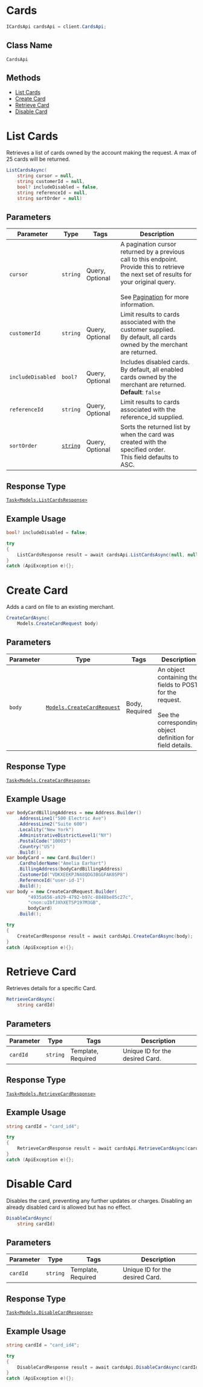 # Cards

```csharp
ICardsApi cardsApi = client.CardsApi;
```

## Class Name

`CardsApi`

## Methods

* [List Cards](../../doc/api/cards.md#list-cards)
* [Create Card](../../doc/api/cards.md#create-card)
* [Retrieve Card](../../doc/api/cards.md#retrieve-card)
* [Disable Card](../../doc/api/cards.md#disable-card)


# List Cards

Retrieves a list of cards owned by the account making the request.
A max of 25 cards will be returned.

```csharp
ListCardsAsync(
    string cursor = null,
    string customerId = null,
    bool? includeDisabled = false,
    string referenceId = null,
    string sortOrder = null)
```

## Parameters

| Parameter | Type | Tags | Description |
|  --- | --- | --- | --- |
| `cursor` | `string` | Query, Optional | A pagination cursor returned by a previous call to this endpoint.<br>Provide this to retrieve the next set of results for your original query.<br><br>See [Pagination](https://developer.squareup.com/docs/basics/api101/pagination) for more information. |
| `customerId` | `string` | Query, Optional | Limit results to cards associated with the customer supplied.<br>By default, all cards owned by the merchant are returned. |
| `includeDisabled` | `bool?` | Query, Optional | Includes disabled cards.<br>By default, all enabled cards owned by the merchant are returned.<br>**Default**: `false` |
| `referenceId` | `string` | Query, Optional | Limit results to cards associated with the reference_id supplied. |
| `sortOrder` | [`string`](../../doc/models/sort-order.md) | Query, Optional | Sorts the returned list by when the card was created with the specified order.<br>This field defaults to ASC. |

## Response Type

[`Task<Models.ListCardsResponse>`](../../doc/models/list-cards-response.md)

## Example Usage

```csharp
bool? includeDisabled = false;

try
{
    ListCardsResponse result = await cardsApi.ListCardsAsync(null, null, includeDisabled, null, null);
}
catch (ApiException e){};
```


# Create Card

Adds a card on file to an existing merchant.

```csharp
CreateCardAsync(
    Models.CreateCardRequest body)
```

## Parameters

| Parameter | Type | Tags | Description |
|  --- | --- | --- | --- |
| `body` | [`Models.CreateCardRequest`](../../doc/models/create-card-request.md) | Body, Required | An object containing the fields to POST for the request.<br><br>See the corresponding object definition for field details. |

## Response Type

[`Task<Models.CreateCardResponse>`](../../doc/models/create-card-response.md)

## Example Usage

```csharp
var bodyCardBillingAddress = new Address.Builder()
    .AddressLine1("500 Electric Ave")
    .AddressLine2("Suite 600")
    .Locality("New York")
    .AdministrativeDistrictLevel1("NY")
    .PostalCode("10003")
    .Country("US")
    .Build();
var bodyCard = new Card.Builder()
    .CardholderName("Amelia Earhart")
    .BillingAddress(bodyCardBillingAddress)
    .CustomerId("VDKXEEKPJN48QDG3BGGFAK05P8")
    .ReferenceId("user-id-1")
    .Build();
var body = new CreateCardRequest.Builder(
        "4935a656-a929-4792-b97c-8848be85c27c",
        "cnon:uIbfJXhXETSP197M3GB",
        bodyCard)
    .Build();

try
{
    CreateCardResponse result = await cardsApi.CreateCardAsync(body);
}
catch (ApiException e){};
```


# Retrieve Card

Retrieves details for a specific Card.

```csharp
RetrieveCardAsync(
    string cardId)
```

## Parameters

| Parameter | Type | Tags | Description |
|  --- | --- | --- | --- |
| `cardId` | `string` | Template, Required | Unique ID for the desired Card. |

## Response Type

[`Task<Models.RetrieveCardResponse>`](../../doc/models/retrieve-card-response.md)

## Example Usage

```csharp
string cardId = "card_id4";

try
{
    RetrieveCardResponse result = await cardsApi.RetrieveCardAsync(cardId);
}
catch (ApiException e){};
```


# Disable Card

Disables the card, preventing any further updates or charges.
Disabling an already disabled card is allowed but has no effect.

```csharp
DisableCardAsync(
    string cardId)
```

## Parameters

| Parameter | Type | Tags | Description |
|  --- | --- | --- | --- |
| `cardId` | `string` | Template, Required | Unique ID for the desired Card. |

## Response Type

[`Task<Models.DisableCardResponse>`](../../doc/models/disable-card-response.md)

## Example Usage

```csharp
string cardId = "card_id4";

try
{
    DisableCardResponse result = await cardsApi.DisableCardAsync(cardId);
}
catch (ApiException e){};
```

